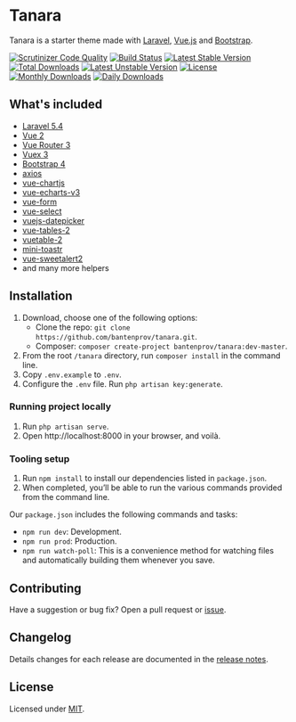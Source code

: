 # Tanara

Tanara is a starter theme made with [Laravel](https://laravel.com), [Vue.js](https://vuejs.org) and [Bootstrap](https://getbootstrap.com).

[![Scrutinizer Code Quality](https://scrutinizer-ci.com/g/bantenprov/tanara/badges/quality-score.png?b=master)](https://scrutinizer-ci.com/g/bantenprov/tanara/?branch=master)
[![Build Status](https://scrutinizer-ci.com/g/bantenprov/tanara/badges/build.png?b=master)](https://scrutinizer-ci.com/g/bantenprov/tanara/build-status/master)
[![Latest Stable Version](https://poser.pugx.org/bantenprov/tanara/v/stable)](https://packagist.org/packages/bantenprov/tanara)
[![Total Downloads](https://poser.pugx.org/bantenprov/tanara/downloads)](https://packagist.org/packages/bantenprov/tanara)
[![Latest Unstable Version](https://poser.pugx.org/bantenprov/tanara/v/unstable)](https://packagist.org/packages/bantenprov/tanara)
[![License](https://poser.pugx.org/bantenprov/tanara/license)](https://packagist.org/packages/bantenprov/tanara)
[![Monthly Downloads](https://poser.pugx.org/bantenprov/tanara/d/monthly)](https://packagist.org/packages/bantenprov/tanara)
[![Daily Downloads](https://poser.pugx.org/bantenprov/tanara/d/daily)](https://packagist.org/packages/bantenprov/tanara)

## What's included

- [Laravel 5.4](https://laravel.com/docs/5.4)
- [Vue 2](https://vuejs.org)
- [Vue Router 3](https://router.vuejs.org)
- [Vuex 3](https://vuex.vuejs.org)
- [Bootstrap 4](https://getbootstrap.com)
- [axios](https://github.com/axios/axios)
- [vue-chartjs](http://vue-chartjs.org)
- [vue-echarts-v3](https://github.com/xlsdg/vue-echarts-v3)
- [vue-form](https://github.com/fergaldoyle/vue-form)
- [vue-select](https://github.com/sagalbot/vue-select)
- [vuejs-datepicker](https://github.com/charliekassel/vuejs-datepicker)
- [vue-tables-2](https://github.com/matfish2/vue-tables-2)
- [vuetable-2](https://github.com/ratiw/vuetable-2)
- [mini-toastr](https://github.com/se-panfilov/mini-toastr)
- [vue-sweetalert2](https://github.com/avil13/vue-sweetalert2)
- and many more helpers

## Installation

1. Download, choose one of the following options:
   - Clone the repo: `git clone https://github.com/bantenprov/tanara.git`.
   - Composer: `composer create-project bantenprov/tanara:dev-master`.
2. From the root `/tanara` directory, run `composer install` in the command line.
3. Copy `.env.example` to `.env`.
4. Configure the `.env` file. Run `php artisan key:generate`.

### Running project locally

1. Run `php artisan serve`.
2. Open http://localhost:8000 in your browser, and voilà.

### Tooling setup

1. Run `npm install` to install our dependencies listed in `package.json`.
2. When completed, you’ll be able to run the various commands provided from the command line.

Our `package.json` includes the following commands and tasks:

- `npm run dev`: Development.
- `npm run prod`: Production.
- `npm run watch-poll`: This is a convenience method for watching files and automatically building them whenever you save.

## Contributing

Have a suggestion or bug fix? Open a pull request or [issue](https://github.com/bantenprov/tanara/issues/new).

## Changelog

Details changes for each release are documented in the [release notes](https://github.com/bantenprov/tanara/releases).

## License

Licensed under [MIT](LICENSE).
